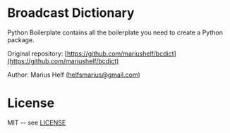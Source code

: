 # Broadcast Dictionary


Python Boilerplate contains all the boilerplate you need to create a Python package.

Original repository: [https://github.com/mariushelf/bcdict](https://github.com/mariushelf/bcdict)

Author: Marius Helf 
  ([helfsmarius@gmail.com](mailto:helfsmarius@gmail.com))


# License

MIT -- see [LICENSE](LICENSE)

